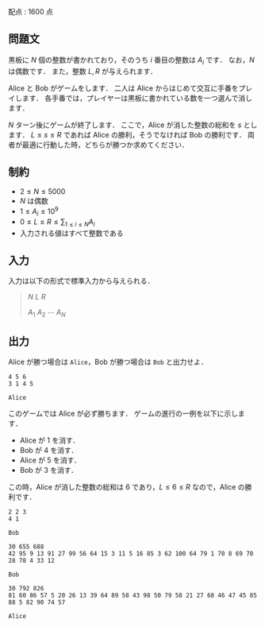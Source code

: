 配点 : $1600$ 点

## 問題文

黒板に $N$ 個の整数が書かれており，そのうち $i$ 番目の整数は $A_i$ です．
なお，$N$ は偶数です．
また，整数 $L,R$ が与えられます．

Alice と Bob がゲームをします．
二人は Alice からはじめて交互に手番をプレイします．
各手番では，プレイヤーは黒板に書かれている数を一つ選んで消します．

$N$ ターン後にゲームが終了します．
ここで，Alice が消した整数の総和を $s$ とします．
$L \leq s \leq R$ であれば Alice の勝利，そうでなければ Bob の勝利です．
両者が最適に行動した時，どちらが勝つか求めてください．

## 制約

- $2 \leq N \leq 5000$
- $N$ は偶数
- $1 \leq A_i \leq 10^9$
- $0 \leq L \leq R \leq \sum_{1 \leq i \leq N} A_i$
- 入力される値はすべて整数である

## 入力

入力は以下の形式で標準入力から与えられる．

> $N$ $L$ $R$
> 
> $A_1$ $A_2$ $\cdots$ $A_N$

## 出力

Alice が勝つ場合は `Alice`，Bob が勝つ場合は `Bob` と出力せよ．

```input1
4 5 6
3 1 4 5
```

```output1
Alice
```

このゲームでは Alice が必ず勝ちます．
ゲームの進行の一例を以下に示します．

- Alice が $1$ を消す．
- Bob が $4$ を消す．
- Alice が $5$ を消す．
- Bob が $3$ を消す．

この時，Alice が消した整数の総和は $6$ であり，$L \leq 6 \leq R$ なので，Alice の勝利です．

```input2
2 2 3
4 1
```

```output2
Bob
```

```input3
30 655 688
42 95 9 13 91 27 99 56 64 15 3 11 5 16 85 3 62 100 64 79 1 70 8 69 70 28 78 4 33 12
```

```output3
Bob
```

```input4
30 792 826
81 60 86 57 5 20 26 13 39 64 89 58 43 98 50 79 58 21 27 68 46 47 45 85 88 5 82 90 74 57
```

```output4
Alice
```